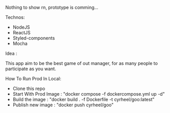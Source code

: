 Nothing to show rn, prototype is comming...

Technos:

- NodeJS
- ReactJS
- Styled-components
- Mocha

Idea :

This app aim to be the best game of out manager, for as many people to participate as you want.

How To Run Prod In Local:

- Clone this repo
- Start With Prod Image : "docker compose -f dockercompose.yml up -d"
- Build the image : "docker build . -f Dockerfile -t cyrheel/goo:latest"
- Publish new image : "docker push cyrheel/goo"
